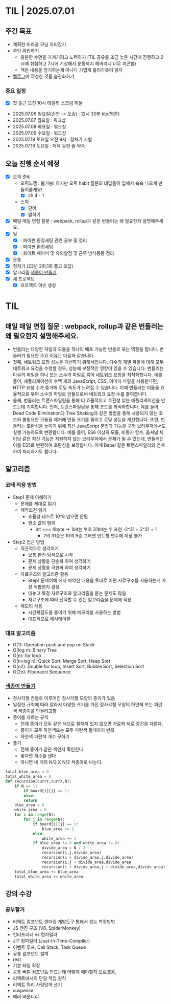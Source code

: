 # TIL | 2025.07.01

## 주간 목표

-   계획한 미라클 모닝 자리잡기
-   루틴 확립하기
    -   충분한 수면을 가져가려고 노력하기 (TIL 공유를 조금 늦은 시간에 진행하고 2시에 취침하고 7시에 기상해서 운동까지 해버리니 너무 피곤함)
    -   책은 내용을 암기하는게 아니다 가볍게 흘러가듯이 읽자
-   [벨로그](https://velog.io/@pigpgw/%EB%82%98%EC%9D%98-%EA%B0%9C%EB%B0%9C-%EC%84%B1%EC%9E%A5-%EC%A0%84%EB%9E%B5-%EC%83%9D%EA%B0%80%ED%95%98%EB%8A%94-%EA%B0%9C%EB%B0%9C%EC%9E%90%EB%A1%9C-%EB%82%98%EC%95%84%EA%B0%80%EA%B8%B0)에 작성한 것들 습관화하기

### 중요 일정

-   [x] 첫 출근 오전 10시 데일리 스크럼 허들
-   2025.07.06 일요일(순천 -> 오송) : 12시 30분 ktx(명준)
-   2025.07.07 월요일 : 워크샵
-   2025.07.08 화요일 : 워크샵
-   2025.07.09 수요일 : 워크샵
-   2025.07.19 토요일 오전 9시 : 정처기 시험
-   2025.07.19 토요일 : 저녁 동현 술 약속

## 오늘 진행 순서 예정

-   [x] 오픽 준비
    -   오픽노잼 : 불가능! 하지만 오픽 habit 질문의 대답들이 입에서 슉슉 나오게 만들어줄게요!
        -   [x] ch 4 - 1
    -   스픽
        -   [x] 단어
        -   [x] 말하기
-   [x] 매일 매일 면접 질문 : webpack, rollup과 같은 번들러는 왜 필요한지 설명해주세요.
-   [x] 일
    -   [x] : 파이썬 환경세팅 관련 공부 및 정리
    -   [x] : 파이썬 환경세팅
    -   [x] : 화이트 페이퍼 및 유의할점 및 근무 방식등등 정리
-   [x] 운동
-   [x] 정처기 (23년 2회,1회 풀고 오답)
-   [x] 알고리즘 [색종이 만들기](https://www.acmicpc.net/problem/2630)
-   [x] 새 프로젝트
    -   [x] 프로젝트 이슈 생성

# TIL

## 매일 매일 면접 질문 : webpack, rollup과 같은 번들러는 왜 필요한지 설명해주세요.

-   번들러는 다양한 파일과 모듈을 하나의 배포 가능한 번들로 묶는 역할을 합니다. 번들러가 필요한 주요 이유는 다음과 같습니다.
-   첫째, 네트워크 요청 성능을 개선하기 위해서입니다. 다수의 개별 파일에 대해 모두 네트워크 요청을 수행할 경우, 성능에 부정적인 영향이 있을 수 있습니다. 번들러는 다수의 파일을 하나 또는 소수의 파일로 묶어 네트워크 요청을 최적화합니다. 예를 들어, 애플리케이션이 수백 개의 JavaScript, CSS, 이미지 파일을 사용한다면, HTTP 요청 수가 증가해 로딩 속도가 느려질 수 있습니다. 이때 번들러는 이들을 효율적으로 묶어 소수의 파일로 만듦으로써 네트워크 요청 수를 줄여줍니다.
-   둘째, 번들러는 트랜스파일링을 통해 더 효율적이고 호환성 있는 애플리케이션을 만드는데 기여합니다. 먼저, 트랜스파일링을 통해 코드를 최적화합니다. 예를 들어, Dead Code Elimination과 Tree Shaking과 같은 방법을 통해 사용되지 않는 코드와 불필요한 모듈을 제거해 번들 크기를 줄이고 로딩 성능을 개선합니다.
    또한, 번들러는 호환성을 높이기 위해 최신 JavaScript 문법과 기능을 구형 브라우저에서도 실행 가능하도록 변환합니다. 예를 들어, ES6 이상의 모듈, 비동기 함수, 옵셔널 체이닝 같은 최신 기능은 지원하지 않는 브라우저에서 문제가 될 수 있는데, 번들러는 이를 ES5로 변환하여 호환성을 보장합니다. 이때 Babel 같은 트랜스파일러와 연계하여 처리하기도 합니다.

## 알고리즘

### 코테 적용 방법

-   Step1 문제 이해하기
    -   문제를 제대로 읽기
    -   제약조건 읽기
        -   효율성 테스트 10^8 넘으면 안됨
        -   원소 값의 범위
            -   int === 4byte => 1bit는 부호 31bit는 수 표현 -2^31 ~ 2^31 + 1
                -   2의 31승은 10의 9승 그러면 인트형 변수에 저장 불가
-   Step2 접근 방법
    -   직관적으로 생각하기
        -   보통 완전 탐색으로 시작
        -   문제 상황을 단순화 하여 생각하기
        -   문제 상황을 극한화 하여 생각하기
    -   자료구조와 알고리즘 활용
        -   Step1 문제이해 에서 파악한 내용을 토대로 어떤 자료구조를 사용하는게 가장 적합한지 결정
        -   대놓고 특정 자료구조와 알고리즘을 묻는 문제도 많음
        -   자료구조에 따라 선택할 수 있는 알고리즘을 문제에 적용
    -   메모리 사용
        -   시간복잡도를 줄이기 위해 메모리를 사용하는 방법
        -   대표적으로 해시테이블

### 대표 알고리즘

-   O(1): Operation push and pop on Stack
-   O(log n): Binary Tree
-   O(n): for loop
-   O(n×log n): Quick Sort, Merge Sort, Heap Sort
-   O(n2): Double for loop, Insert Sort, Bubble Sort, Selection Sort
-   O(2n): Fibonacci Sequence

### [색종이 만들기](https://www.acmicpc.net/problem/2630)

-   정사각형 칸들로 이루어진 정사각형 모양의 종이가 있음
-   일정한 규칙에 따라 잘라서 다양한 크기를 가진 정사각형 모양의 하얀색 또는 파란색 색종이를 만들려고함
-   종이를 자르는 규칙
    -   전체 종이가 모두 같은 색으로 칠해져 있지 않으면 가로와 세로 중간을 자른다.
    -   종이가 모두 하얀색또는 모두 파란색 될때까지 반복
    -   하얀색 파란색 개수 구하기
-   풀기
    -   전체 종이가 같은 색인지 확인한다
    -   맞다면 개수를 센다
    -   아니면 네 개의 N/2 X N/2 색종이로 나눈다.

```python
total_blue_area = 0
total_white_area = 0
def recursion(currY,currX,N):
    if N == 1:
        if board[i][j] == 1:
        else:
        return
    blue_area = 0
    white_area = 0
    for i in range(N):
        for j in range(N):
            if board[i][j] == 1:
                blue_area += 1
            else:
                white_area += 1
            if blue_area != 0 and white_area != 0:
                divide_area = N / 2
                recursion(i,j,divide_area)
                recursion(i + divide_area,j,divide_area)
                recursion(i,j + divide_area,divide_area
                recursion(i + divide_area,j + divide_area,divide_area)
    total_blue_area += blue_area
    total_white_area += white_area
```

## 강의 수강

### 공부할거

-   리엑트 컴포넌트 렌더링 개발도구 통해서 성능 측정방법
-   JS 엔진 구조 (V8, SpiderMonkey)
-   인터프리터 vs 컴파일러
-   JIT 컴파일러 (Just-In-Time-Compiler)
-   이벤트 루프, Call Stack, Task Queue
-   공통 컴포넌트 설계
-   rest
-   기본 타입 확장
-   공통 버튼 컴포넌트 만드는데 어떻게 해야할지 모르겠음,
-   리엑트에서의 단일 책임 원칙
-   리엑트 쿼리 사람답게 쓰기
-   suspense
-   에러 바운더리
